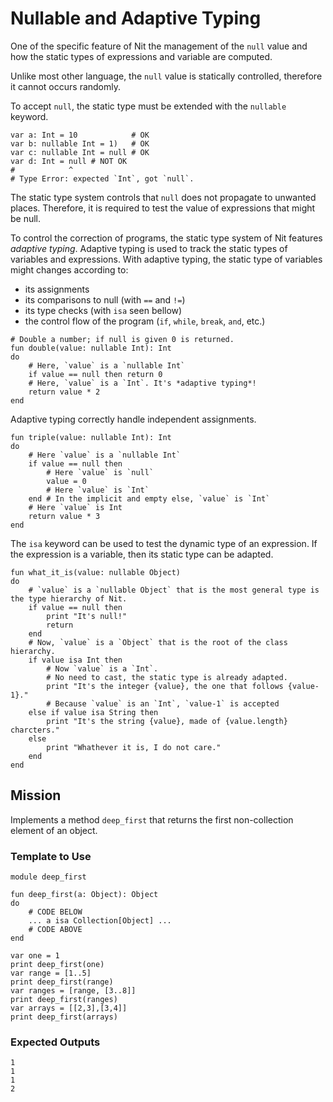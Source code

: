 # Nullable and Adaptive Typing

One of the specific feature of Nit the management of the `null` value and how the static types of expressions and variable are computed.

Unlike most other language, the `null` value is statically controlled, therefore it cannot occurs randomly.

To accept `null`, the static type must be extended with the `nullable` keyword.

~~~nit
var a: Int = 10            # OK
var b: nullable Int = 1)   # OK
var c: nullable Int = null # OK
var d: Int = null # NOT OK
#            ^
# Type Error: expected `Int`, got `null`.
~~~

The static type system controls that `null` does not propagate to unwanted places.
Therefore, it is required to test the value of expressions that might be null.

To control the correction of programs, the static type system of Nit features *adaptive typing*.
Adaptive typing is used to track the static types of variables and expressions.
With adaptive typing, the static type of variables might changes according to:

* its assignments
* its comparisons to null (with `==` and `!=`)
* its type checks (with `isa` seen bellow)
* the control flow of the program (`if`, `while`, `break`, `and`, etc.)

~~~nit
# Double a number; if null is given 0 is returned.
fun double(value: nullable Int): Int
do
	# Here, `value` is a `nullable Int`
	if value == null then return 0
	# Here, `value` is a `Int`. It's *adaptive typing*!
	return value * 2
end
~~~

Adaptive typing correctly handle independent assignments.

~~~nit
fun triple(value: nullable Int): Int
do
	# Here `value` is a `nullable Int`
	if value == null then
		# Here `value` is `null`
		value = 0
		# Here `value` is `Int`
	end # In the implicit and empty else, `value` is `Int`
	# Here `value` is Int
	return value * 3
end
~~~


The `isa` keyword can be used to test the dynamic type of an expression.
If the expression is a variable, then its static type can be adapted.

~~~nit
fun what_it_is(value: nullable Object)
do
	# `value` is a `nullable Object` that is the most general type is the type hierarchy of Nit.
	if value == null then
		print "It's null!"
		return
	end
	# Now, `value` is a `Object` that is the root of the class hierarchy.
	if value isa Int then
		# Now `value` is a `Int`.
		# No need to cast, the static type is already adapted.
		print "It's the integer {value}, the one that follows {value-1}."
		# Because `value` is an `Int`, `value-1` is accepted
	else if value isa String then
		print "It's the string {value}, made of {value.length} charcters."
	else
		print "Whathever it is, I do not care."
	end
end
~~~

## Mission

Implements a method `deep_first` that returns the first non-collection element of an object.

### Template to Use

~~~nit
module deep_first

fun deep_first(a: Object): Object
do
	# CODE BELOW
	... a isa Collection[Object] ...
	# CODE ABOVE
end

var one = 1
print deep_first(one)
var range = [1..5]
print deep_first(range)
var ranges = [range, [3..8]]
print deep_first(ranges)
var arrays = [[2,3],[3,4]]
print deep_first(arrays)
~~~

### Expected Outputs

~~~
1
1
1
2
~~~
